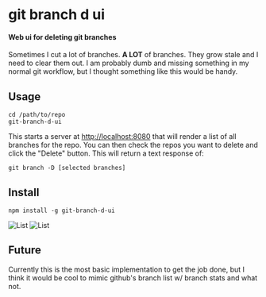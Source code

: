 # git branch d ui
#### Web ui for deleting git branches

Sometimes I cut a lot of branches. **A LOT** of branches. They grow stale and 
I need to clear them out. I am probably dumb and missing something in my normal 
git workflow, but I thought something like this would be handy.

## Usage

```
cd /path/to/repo
git-branch-d-ui
```

This starts a server at [http://localhost:8080]() that will render a list 
of all branches for the repo. You can then check the repos you want to delete 
and click the "Delete" button. This will return a text response of:

```
git branch -D [selected branches]
```

## Install

```
npm install -g git-branch-d-ui
```

![List](https://raw.github.com/derekr/git-branch-d-ui/master/doc/list.png)
![List](https://raw.github.com/derekr/git-branch-d-ui/master/doc/command.png)

## Future

Currently this is the most basic implementation to get the job done, but I think 
it would be cool to mimic github's branch list w/ branch stats and what not. 
